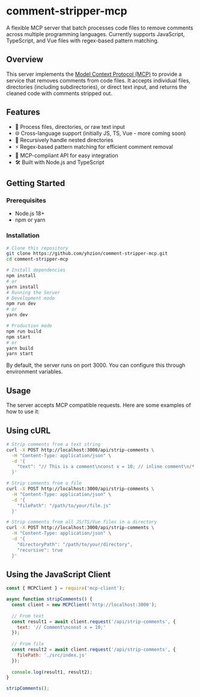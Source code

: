 # comment-stripper-mcp

A flexible MCP server that batch processes code files to remove comments across multiple programming languages. Currently supports JavaScript, TypeScript, and Vue files with regex-based pattern matching.

## Overview

This server implements the [Model Context Protocol (MCP)](https://modelcontextprotocol.io/) to provide a service that removes comments from code files. It accepts individual files, directories (including subdirectories), or direct text input, and returns the cleaned code with comments stripped out.

## Features

- 🔄 Process files, directories, or raw text input
- 🌐 Cross-language support (initially JS, TS, Vue - more coming soon)
- 📂 Recursively handle nested directories
- ⚡ Regex-based pattern matching for efficient comment removal
- 🔌 MCP-compliant API for easy integration
- 🛠️ Built with Node.js and TypeScript

## Getting Started

### Prerequisites

- Node.js 18+
- npm or yarn

### Installation

```bash
# Clone this repository
git clone https://github.com/yhzion/comment-stripper-mcp.git
cd comment-stripper-mcp

# Install dependencies
npm install
# or
yarn install
# Running the Server
# Development mode
npm run dev
# or
yarn dev

# Production mode
npm run build
npm start
# or
yarn build
yarn start
```
By default, the server runs on port 3000. You can configure this through environment variables.

## Usage

The server accepts MCP compatible requests. Here are some examples of how to use it:

## Using cURL

```bash
# Strip comments from a text string
curl -X POST http://localhost:3000/api/strip-comments \
  -H "Content-Type: application/json" \
  -d '{
    "text": "// This is a comment\nconst x = 10; // inline comment\n/* Block comment */\nfunction test() {}"
  }'

# Strip comments from a file
curl -X POST http://localhost:3000/api/strip-comments \
  -H "Content-Type: application/json" \
  -d '{
    "filePath": "/path/to/your/file.js"
  }'

# Strip comments from all JS/TS/Vue files in a directory
curl -X POST http://localhost:3000/api/strip-comments \
  -H "Content-Type: application/json" \
  -d '{
    "directoryPath": "/path/to/your/directory",
    "recursive": true
  }'
```

## Using the JavaScript Client

```javascript
const { MCPClient } = require('mcp-client');

async function stripComments() {
  const client = new MCPClient('http://localhost:3000');
  
  // From text
  const result1 = await client.request('/api/strip-comments', {
    text: '// Comment\nconst x = 10;'
  });
  
  // From file
  const result2 = await client.request('/api/strip-comments', {
    filePath: './src/index.js'
  });
  
  console.log(result1, result2);
}

stripComments();
```

